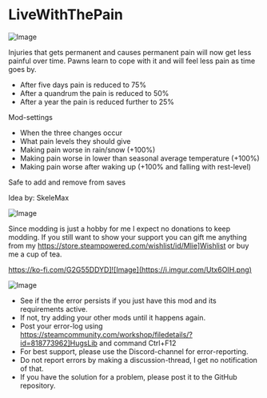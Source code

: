 # LiveWithThePain

![Image](https://i.imgur.com/buuPQel.png)


Injuries that gets permanent and causes permanent pain will now get less painful over time. 
Pawns learn to cope with it and will feel less pain as time goes by.



-  After five days pain is reduced to 75%
-  After a quandrum the pain is reduced to 50%
-  After a year the pain is reduced further to 25%



Mod-settings


-  When the three changes occur
-  What pain levels they should give
-  Making pain worse in rain/snow (+100%)
-  Making pain worse in lower than seasonal average temperature (+100%)
-  Making pain worse after waking up (+100% and falling with rest-level)



Safe to add and remove from saves

Idea by: SkeleMax
	
![Image](https://i.imgur.com/O0IIlYj.png)

Since modding is just a hobby for me I expect no donations to keep modding. If you still want to show your support you can gift me anything from my https://store.steampowered.com/wishlist/id/Mlie]Wishlist or buy me a cup of tea.

https://ko-fi.com/G2G55DDYD]![Image](https://i.imgur.com/Utx6OIH.png)


![Image](https://i.imgur.com/PwoNOj4.png)



-  See if the the error persists if you just have this mod and its requirements active.
-  If not, try adding your other mods until it happens again.
-  Post your error-log using https://steamcommunity.com/workshop/filedetails/?id=818773962]HugsLib and command Ctrl+F12
-  For best support, please use the Discord-channel for error-reporting.
-  Do not report errors by making a discussion-thread, I get no notification of that.
-  If you have the solution for a problem, please post it to the GitHub repository.




